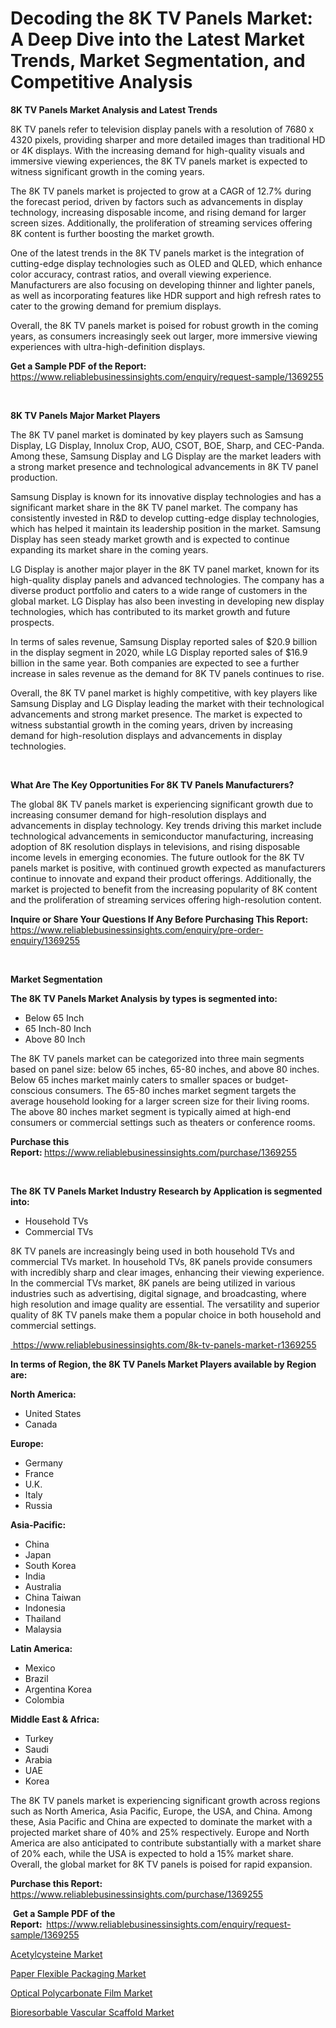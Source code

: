 <p><h1>Decoding the 8K TV Panels Market: A Deep Dive into the Latest Market Trends, Market Segmentation, and Competitive Analysis</h1></p><p><strong>8K TV Panels Market Analysis and Latest Trends</strong></p>
<p><p>8K TV panels refer to television display panels with a resolution of 7680 x 4320 pixels, providing sharper and more detailed images than traditional HD or 4K displays. With the increasing demand for high-quality visuals and immersive viewing experiences, the 8K TV panels market is expected to witness significant growth in the coming years. </p><p>The 8K TV panels market is projected to grow at a CAGR of 12.7% during the forecast period, driven by factors such as advancements in display technology, increasing disposable income, and rising demand for larger screen sizes. Additionally, the proliferation of streaming services offering 8K content is further boosting the market growth.</p><p>One of the latest trends in the 8K TV panels market is the integration of cutting-edge display technologies such as OLED and QLED, which enhance color accuracy, contrast ratios, and overall viewing experience. Manufacturers are also focusing on developing thinner and lighter panels, as well as incorporating features like HDR support and high refresh rates to cater to the growing demand for premium displays.</p><p>Overall, the 8K TV panels market is poised for robust growth in the coming years, as consumers increasingly seek out larger, more immersive viewing experiences with ultra-high-definition displays.</p></p>
<p><strong>Get a Sample PDF of the Report:&nbsp;</strong> <a href="https://www.reliablebusinessinsights.com/enquiry/request-sample/1369255">https://www.reliablebusinessinsights.com/enquiry/request-sample/1369255</a></p>
<p>&nbsp;</p>
<p><strong>8K TV Panels Major Market Players</strong></p>
<p><p>The 8K TV panel market is dominated by key players such as Samsung Display, LG Display, Innolux Crop, AUO, CSOT, BOE, Sharp, and CEC-Panda. Among these, Samsung Display and LG Display are the market leaders with a strong market presence and technological advancements in 8K TV panel production.</p><p>Samsung Display is known for its innovative display technologies and has a significant market share in the 8K TV panel market. The company has consistently invested in R&D to develop cutting-edge display technologies, which has helped it maintain its leadership position in the market. Samsung Display has seen steady market growth and is expected to continue expanding its market share in the coming years.</p><p>LG Display is another major player in the 8K TV panel market, known for its high-quality display panels and advanced technologies. The company has a diverse product portfolio and caters to a wide range of customers in the global market. LG Display has also been investing in developing new display technologies, which has contributed to its market growth and future prospects.</p><p>In terms of sales revenue, Samsung Display reported sales of $20.9 billion in the display segment in 2020, while LG Display reported sales of $16.9 billion in the same year. Both companies are expected to see a further increase in sales revenue as the demand for 8K TV panels continues to rise.</p><p>Overall, the 8K TV panel market is highly competitive, with key players like Samsung Display and LG Display leading the market with their technological advancements and strong market presence. The market is expected to witness substantial growth in the coming years, driven by increasing demand for high-resolution displays and advancements in display technologies.</p></p>
<p>&nbsp;</p>
<p><strong>What Are The Key Opportunities For 8K TV Panels Manufacturers?</strong></p>
<p><p>The global 8K TV panels market is experiencing significant growth due to increasing consumer demand for high-resolution displays and advancements in display technology. Key trends driving this market include technological advancements in semiconductor manufacturing, increasing adoption of 8K resolution displays in televisions, and rising disposable income levels in emerging economies. The future outlook for the 8K TV panels market is positive, with continued growth expected as manufacturers continue to innovate and expand their product offerings. Additionally, the market is projected to benefit from the increasing popularity of 8K content and the proliferation of streaming services offering high-resolution content.</p></p>
<p><strong>Inquire or Share Your Questions If Any Before Purchasing This Report:</strong> <a href="https://www.reliablebusinessinsights.com/enquiry/pre-order-enquiry/1369255">https://www.reliablebusinessinsights.com/enquiry/pre-order-enquiry/1369255</a></p>
<p>&nbsp;</p>
<p><strong>Market Segmentation</strong></p>
<p><strong>The 8K TV Panels Market Analysis by types is segmented into:</strong></p>
<p><ul><li>Below 65 Inch</li><li>65 Inch-80 Inch</li><li>Above 80 Inch</li></ul></p>
<p><p>The 8K TV panels market can be categorized into three main segments based on panel size: below 65 inches, 65-80 inches, and above 80 inches. Below 65 inches market mainly caters to smaller spaces or budget-conscious consumers. The 65-80 inches market segment targets the average household looking for a larger screen size for their living rooms. The above 80 inches market segment is typically aimed at high-end consumers or commercial settings such as theaters or conference rooms.</p></p>
<p><strong>Purchase this Report:&nbsp;</strong><a href="https://www.reliablebusinessinsights.com/purchase/1369255">https://www.reliablebusinessinsights.com/purchase/1369255</a></p>
<p>&nbsp;</p>
<p><strong>The 8K TV Panels Market Industry Research by Application is segmented into:</strong></p>
<p><ul><li>Household TVs</li><li>Commercial TVs</li></ul></p>
<p><p>8K TV panels are increasingly being used in both household TVs and commercial TVs market. In household TVs, 8K panels provide consumers with incredibly sharp and clear images, enhancing their viewing experience. In the commercial TVs market, 8K panels are being utilized in various industries such as advertising, digital signage, and broadcasting, where high resolution and image quality are essential. The versatility and superior quality of 8K TV panels make them a popular choice in both household and commercial settings.</p></p>
<p><a href="https://www.reliablebusinessinsights.com/8k-tv-panels-market-r1369255">&nbsp;https://www.reliablebusinessinsights.com/8k-tv-panels-market-r1369255</a></p>
<p><strong>In terms of Region, the 8K TV Panels Market Players available by Region are:</strong></p>
<p>
    <p> <strong> North America: </strong>
        <ul>
            <li>United States</li>
            <li>Canada</li>
        </ul>
        </p> 
    <p> <strong> Europe: </strong>
        <ul>
            <li>Germany</li>
            <li>France</li>
            <li>U.K.</li>
            <li>Italy</li>
            <li>Russia</li>
        </ul>
        </p> 
    <p> <strong> Asia-Pacific: </strong>
        <ul>
            <li>China</li>
            <li>Japan</li>
            <li>South Korea</li>
            <li>India</li>
            <li>Australia</li>
            <li>China Taiwan</li>
            <li>Indonesia</li>
            <li>Thailand</li>
            <li>Malaysia</li>
        </ul>
        </p> 
    <p> <strong> Latin America: </strong>
        <ul>
            <li>Mexico</li>
            <li>Brazil</li>
            <li>Argentina Korea</li>
            <li>Colombia</li>
        </ul>
        </p> 
    <p> <strong> Middle East & Africa: </strong>
        <ul>
            <li>Turkey</li>
            <li>Saudi</li>
            <li>Arabia</li>
            <li>UAE</li>
            <li>Korea</li>
        </ul>
    </p>
    </p>
<p><p>The 8K TV panels market is experiencing significant growth across regions such as North America, Asia Pacific, Europe, the USA, and China. Among these, Asia Pacific and China are expected to dominate the market with a projected market share of 40% and 25% respectively. Europe and North America are also anticipated to contribute substantially with a market share of 20% each, while the USA is expected to hold a 15% market share. Overall, the global market for 8K TV panels is poised for rapid expansion.</p></p>
<p><strong>Purchase this Report: </strong><a href="https://www.reliablebusinessinsights.com/purchase/1369255">https://www.reliablebusinessinsights.com/purchase/1369255</a></p>
<p>&nbsp;<strong>Get a Sample PDF of the Report:&nbsp;&nbsp;</strong><a href="https://www.reliablebusinessinsights.com/enquiry/request-sample/1369255">https://www.reliablebusinessinsights.com/enquiry/request-sample/1369255</a></p>
<p><strong></strong></p>
<p><p><a href="https://github.com/zmnbyevx75/Market-Research-Report-List-1/blob/main/acetylcysteine-market.md">Acetylcysteine Market</a></p><p><a href="https://www.linkedin.com/pulse/global-paper-flexible-packaging-industry-types-applications-market-zyqrf?trackingId=JbfCEDqhPNddOq3KPmjViA%3D%3D">Paper Flexible Packaging Market</a></p><p><a href="https://www.linkedin.com/pulse/optical-polycarbonate-film-industry-analysis-report-its-market-0whdc?trackingId=5b0Eea6QoKe5ya5aiKi2CA%3D%3D">Optical Polycarbonate Film Market</a></p><p><a href="https://github.com/mooaaztarek/Market-Research-Report-List-1/blob/main/bioresorbable-vascular-scaffold-market.md">Bioresorbable Vascular Scaffold Market</a></p></p>